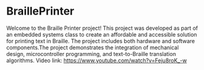 # BraillePrinter
Welcome to the Braille Printer project! This project was developed as part of an embedded systems class to create an affordable and accessible solution for printing text in Braille. The project includes both hardware and software components.The project demonstrates the integration of mechanical design, microcontroller programming, and text-to-Braille translation algorithms.
Video link: https://www.youtube.com/watch?v=Feju8roK_-w
